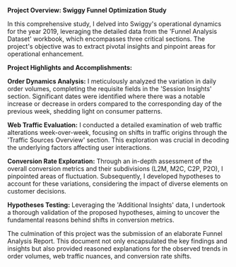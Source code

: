 **Project Overview: Swiggy Funnel Optimization Study**

In this comprehensive study, I delved into Swiggy's operational dynamics for the year 2019, leveraging the detailed data from the 'Funnel Analysis Dataset' workbook, which encompasses three critical sections. The project's objective was to extract pivotal insights and pinpoint areas for operational enhancement.

**Project Highlights and Accomplishments:**

**Order Dynamics Analysis:** I meticulously analyzed the variation in daily order volumes, completing the requisite fields in the 'Session Insights' section. Significant dates were identified where there was a notable increase or decrease in orders compared to the corresponding day of the previous week, shedding light on consumer patterns.

**Web Traffic Evaluation:** I conducted a detailed examination of web traffic alterations week-over-week, focusing on shifts in traffic origins through the 'Traffic Sources Overview' section. This exploration was crucial in decoding the underlying factors affecting user interactions.

**Conversion Rate Exploration:** Through an in-depth assessment of the overall conversion metrics and their subdivisions (L2M, M2C, C2P, P2O), I pinpointed areas of fluctuation. Subsequently, I developed hypotheses to account for these variations, considering the impact of diverse elements on customer decisions.

**Hypotheses Testing:** Leveraging the 'Additional Insights' data, I undertook a thorough validation of the proposed hypotheses, aiming to uncover the fundamental reasons behind shifts in conversion metrics.

The culmination of this project was the submission of an elaborate Funnel Analysis Report. This document not only encapsulated the key findings and insights but also provided reasoned explanations for the observed trends in order volumes, web traffic nuances, and conversion rate shifts.
